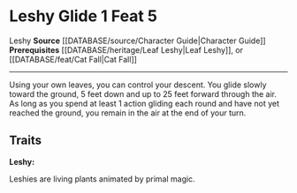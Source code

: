 ﻿---
actions: '[one-action]'
cost: null
element: null
feat: Leshy Glide
frequency: null
heighten_level: null
id: '1044'
level: '5'
name: Leshy Glide
prerequisite: '[[DATABASE/heritage/Leaf Leshy|Leaf Leshy]] heritage or [[DATABASE/feat/Cat
  Fall|Cat Fall]]'
rarity: Common
requirement: null
rus_type_level: null
school: null
source: '[[DATABASE/source/Character Guide|Character Guide]]'
subcategory: null
trait:
- '[[DATABASE/trait/Leshy|Leshy]]'
trigger: null
type: Feat

---
# Leshy Glide <span class="action-icon">1</span> <span class="item-type">Feat 5</span>

<span class="item-trait">Leshy</span>
**Source** [[DATABASE/source/Character Guide|Character Guide]] 
**Prerequisites** [[DATABASE/heritage/Leaf Leshy|Leaf Leshy]], or [[DATABASE/feat/Cat Fall|Cat Fall]]

---
Using your own leaves, you can control your descent. You glide slowly toward the ground, 5 feet down and up to 25 feet forward through the air. As long as you spend at least 1 action gliding each round and have not yet reached the ground, you remain in the air at the end of your turn.

## Traits

**Leshy:**

Leshies are living plants animated by primal magic.